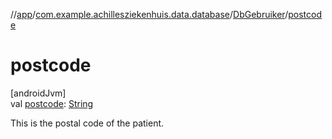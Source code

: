 //[app](../../../index.md)/[com.example.achillesziekenhuis.data.database](../index.md)/[DbGebruiker](index.md)/[postcode](postcode.md)

# postcode

[androidJvm]\
val [postcode](postcode.md): [String](https://kotlinlang.org/api/latest/jvm/stdlib/kotlin/-string/index.html)

This is the postal code of the patient.
